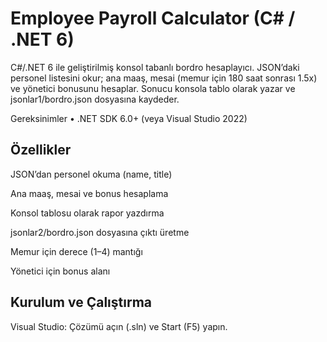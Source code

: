 # Employee Payroll Calculator (C# / .NET 6)

C#/.NET 6 ile geliştirilmiş konsol tabanlı bordro hesaplayıcı. JSON’daki personel listesini okur; ana maaş, mesai (memur için 180 saat sonrası 1.5x) ve yönetici bonusunu hesaplar. Sonucu konsola tablo olarak yazar ve jsonlar1/bordro.json dosyasına kaydeder.

Gereksinimler
	•	.NET SDK 6.0+ (veya Visual Studio 2022)

## Özellikler

JSON’dan personel okuma (name, title)

Ana maaş, mesai ve bonus hesaplama

Konsol tablosu olarak rapor yazdırma

jsonlar2/bordro.json dosyasına çıktı üretme

Memur için derece (1–4) mantığı

Yönetici için bonus alanı

## Kurulum ve Çalıştırma

Visual Studio: Çözümü açın (.sln) ve Start (F5) yapın.